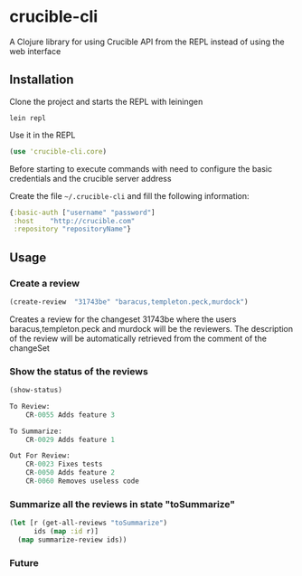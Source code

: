 # crucible-cli

A Clojure library for using Crucible API from the REPL instead of
using the web interface

## Installation

Clone the project and starts the REPL with leiningen
```
lein repl
```

Use it in the REPL

```clojure
(use 'crucible-cli.core)
```

Before starting to execute commands with need to configure the basic
credentials and the crucible server address

Create the file  `~/.crucible-cli` and fill the following information:

```clojure
{:basic-auth ["username" "password"]
 :host    "http://crucible.com"
 :repository "repositoryName"}
```
## Usage

### Create a review

```clojure
(create-review  "31743be" "baracus,templeton.peck,murdock")
```

Creates a review for the changeset 31743be where the users
  baracus,templeton.peck and murdock will be the reviewers. The description
  of the review will be automatically retrieved from the comment of
  the changeSet

### Show the status of the reviews

```clojure
(show-status)

To Review:
    CR-0055 Adds feature 3

To Summarize:
	CR-0029 Adds feature 1

Out For Review:
	CR-0023	Fixes tests
	CR-0050	Adds feature 2
	CR-0060	Removes useless code
```

### Summarize all the reviews in state "toSummarize"
```clojure
(let [r (get-all-reviews "toSummarize")
      ids (map :id r)]
  (map summarize-review ids))
```
### Future
